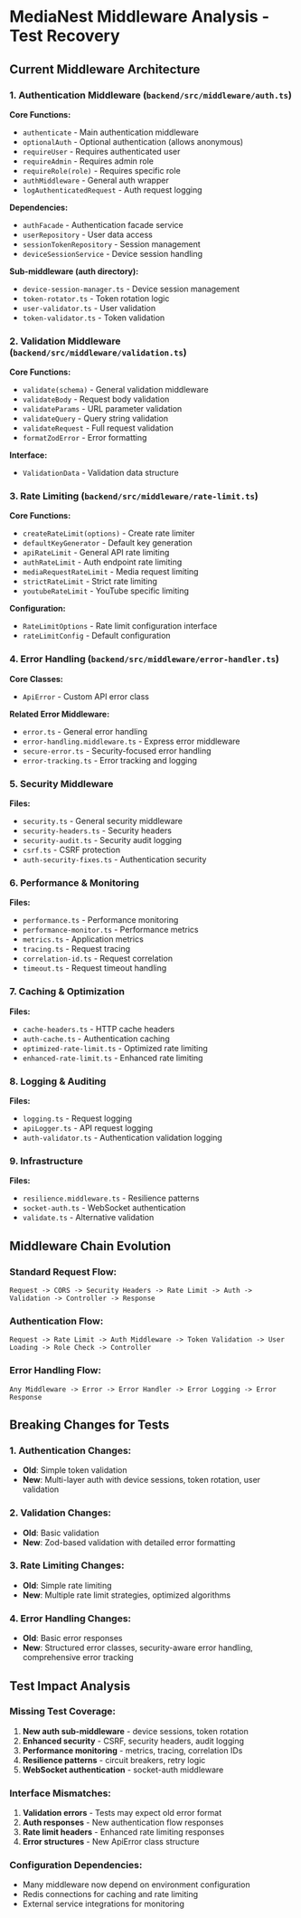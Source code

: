 # MediaNest Middleware Analysis - Test Recovery

## Current Middleware Architecture

### 1. Authentication Middleware (`backend/src/middleware/auth.ts`)
**Core Functions:**
- `authenticate` - Main authentication middleware
- `optionalAuth` - Optional authentication (allows anonymous)
- `requireUser` - Requires authenticated user
- `requireAdmin` - Requires admin role
- `requireRole(role)` - Requires specific role
- `authMiddleware` - General auth wrapper
- `logAuthenticatedRequest` - Auth request logging

**Dependencies:**
- `authFacade` - Authentication facade service
- `userRepository` - User data access
- `sessionTokenRepository` - Session management
- `deviceSessionService` - Device session handling

**Sub-middleware (auth directory):**
- `device-session-manager.ts` - Device session management
- `token-rotator.ts` - Token rotation logic
- `user-validator.ts` - User validation
- `token-validator.ts` - Token validation

### 2. Validation Middleware (`backend/src/middleware/validation.ts`)
**Core Functions:**
- `validate(schema)` - General validation middleware
- `validateBody` - Request body validation
- `validateParams` - URL parameter validation
- `validateQuery` - Query string validation
- `validateRequest` - Full request validation
- `formatZodError` - Error formatting

**Interface:**
- `ValidationData` - Validation data structure

### 3. Rate Limiting (`backend/src/middleware/rate-limit.ts`)
**Core Functions:**
- `createRateLimit(options)` - Create rate limiter
- `defaultKeyGenerator` - Default key generation
- `apiRateLimit` - General API rate limiting
- `authRateLimit` - Auth endpoint rate limiting
- `mediaRequestRateLimit` - Media request limiting
- `strictRateLimit` - Strict rate limiting
- `youtubeRateLimit` - YouTube specific limiting

**Configuration:**
- `RateLimitOptions` - Rate limit configuration interface
- `rateLimitConfig` - Default configuration

### 4. Error Handling (`backend/src/middleware/error-handler.ts`)
**Core Classes:**
- `ApiError` - Custom API error class

**Related Error Middleware:**
- `error.ts` - General error handling
- `error-handling.middleware.ts` - Express error middleware
- `secure-error.ts` - Security-focused error handling
- `error-tracking.ts` - Error tracking and logging

### 5. Security Middleware
**Files:**
- `security.ts` - General security middleware
- `security-headers.ts` - Security headers
- `security-audit.ts` - Security audit logging
- `csrf.ts` - CSRF protection
- `auth-security-fixes.ts` - Authentication security

### 6. Performance & Monitoring
**Files:**
- `performance.ts` - Performance monitoring
- `performance-monitor.ts` - Performance metrics
- `metrics.ts` - Application metrics
- `tracing.ts` - Request tracing
- `correlation-id.ts` - Request correlation
- `timeout.ts` - Request timeout handling

### 7. Caching & Optimization
**Files:**
- `cache-headers.ts` - HTTP cache headers
- `auth-cache.ts` - Authentication caching
- `optimized-rate-limit.ts` - Optimized rate limiting
- `enhanced-rate-limit.ts` - Enhanced rate limiting

### 8. Logging & Auditing
**Files:**
- `logging.ts` - Request logging
- `apiLogger.ts` - API request logging
- `auth-validator.ts` - Authentication validation logging

### 9. Infrastructure
**Files:**
- `resilience.middleware.ts` - Resilience patterns
- `socket-auth.ts` - WebSocket authentication
- `validate.ts` - Alternative validation

## Middleware Chain Evolution

### Standard Request Flow:
```
Request -> CORS -> Security Headers -> Rate Limit -> Auth -> Validation -> Controller -> Response
```

### Authentication Flow:
```
Request -> Rate Limit -> Auth Middleware -> Token Validation -> User Loading -> Role Check -> Controller
```

### Error Handling Flow:
```
Any Middleware -> Error -> Error Handler -> Error Logging -> Error Response
```

## Breaking Changes for Tests

### 1. Authentication Changes:
- **Old**: Simple token validation
- **New**: Multi-layer auth with device sessions, token rotation, user validation

### 2. Validation Changes:
- **Old**: Basic validation
- **New**: Zod-based validation with detailed error formatting

### 3. Rate Limiting Changes:
- **Old**: Simple rate limiting
- **New**: Multiple rate limit strategies, optimized algorithms

### 4. Error Handling Changes:
- **Old**: Basic error responses
- **New**: Structured error classes, security-aware error handling, comprehensive error tracking

## Test Impact Analysis

### Missing Test Coverage:
1. **New auth sub-middleware** - device sessions, token rotation
2. **Enhanced security** - CSRF, security headers, audit logging  
3. **Performance monitoring** - metrics, tracing, correlation IDs
4. **Resilience patterns** - circuit breakers, retry logic
5. **WebSocket authentication** - socket-auth middleware

### Interface Mismatches:
1. **Validation errors** - Tests may expect old error format
2. **Auth responses** - New authentication flow responses
3. **Rate limit headers** - Enhanced rate limiting responses
4. **Error structures** - New ApiError class structure

### Configuration Dependencies:
- Many middleware now depend on environment configuration
- Redis connections for caching and rate limiting
- External service integrations for monitoring
